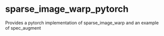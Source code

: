 # sparse_image_warp_pytorch
Provides a pytorch implementation of sparse_image_warp and an example of spec_augment
